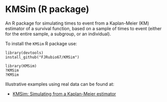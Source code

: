 # KMSim (R package)

An R package for simulating times to event from a Kaplan-Meier (KM) estimator of a survival function, based on a sample of times to event (either for the entire sample, a subgroup, or an individual).

To install the `KMSim` R package use:

```
library(devtools)
install_github("FJRubio67/KMSim")

library(KMSim)
?KMSim
?KMSim
```

Illustrative examples using real data can be found at:

- [KMSim: Simulating from a Kaplan-Meier estimator](https://rpubs.com/FJRubio/KMSim)
